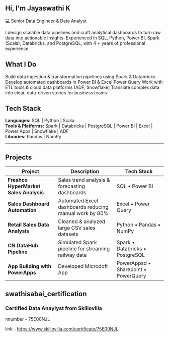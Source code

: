 ## Hi, I'm Jayaswathi K

💻 Senior Data Engineer & Data Analyst

I design scalable data pipelines and craft analytical dashboards to turn raw data into actionable insights.
Experienced in SQL, Python, Power BI, Spark (Scala), Databricks, and PostgreSQL, with 4 + years of professional experience

## What I Do

Build data ingestion & transformation pipelines using Spark & Databricks
Develop automated dashboards in Power BI & Excel Power Query
Work with ETL tools & cloud data platforms (ADF, Snowflake)
Translate complex data into clear, data-driven stories for business teams

## Tech Stack

**Languages:** SQL | Python | Scala  
**Tools & Platforms:** Spark | Databricks | PostgreSQL | Power BI | Excel | Power Apps | Snowflake | ADF  
**Libraries:** Pandas | NumPy  

---

## Projects

| Project | Description | Tech Stack |
|---------|-------------|------------|
| **Freshco HyperMarket Sales Analysis** | Sales trend analysis & forecasting dashboards | SQL  • Power BI |
| **Sales Dashboard Automation** | Automated Excel dashboards reducing manual work by 80% | Excel • Power Query |
| **Retail Sales Data Analysis** | Cleaned & analyzed large CSV sales datasets | Python • Pandas • NumPy |
| **CN DataHub Pipeline** | Simulated Spark pipeline for streaming railway data | Spark • Databricks • PostgreSQL |
| **App Building with PowerApps** | Developed Microdoft App  | PowerAppsd • Sharepoint • PowerQuery |


## swathisabai_certification

### Certified Data Anaylyst from Skillovilla 
nnumber - 75E00NJL

link - https://www.skillovilla.com/certificate/75E00NJL
